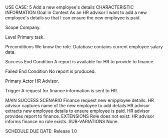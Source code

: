 USE CASE: 5 Add a new employee's details 
CHARACTERISTIC INFORMATION
Goal in Context
As an HR advisor I want to add a new employee's details so that I can ensure the new employee is paid.

Scope
Company.

Level
Primary task.

Preconditions
We know the role. Database contains current employee salary data.

Success End Condition
A report is available for HR to provide to finance.

Failed End Condition
No report is produced.

Primary Actor
HR Advisor.

Trigger
A request for finance information is sent to HR.

MAIN SUCCESS SCENARIO
Finance request new empployee details.
HR advisor captures name of the new employee to add details
HR advisor extracts new employee details to ensure employee is paid.
HR advisor provides report to finance.
EXTENSIONS
Role does not exist:
HR advisor informs finance no role exists.
SUB-VARIATIONS
None.

SCHEDULE
DUE DATE: Release 1.0